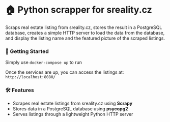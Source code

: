 # 🏠 Python scrapper for sreality.cz

Scraps real estate listing from sreality.cz, stores the result in a PostgreSQL database, creates a simple HTTP server to load the data from the database, and display the listing name and the featured picture of the scraped listings.

### 🚀 Getting Started
Simply use `docker-compose up` to run

Once the services are up, you can access the listings at:<br>
`http://localhost:8080/`

### 🛠️ Features
- Scrapes real estate listings from sreality.cz using <b>Scrapy</b>
- Stores data in a PostgreSQL database using <b>psycopg2</b>
- Serves listings through a lightweight Python HTTP server
